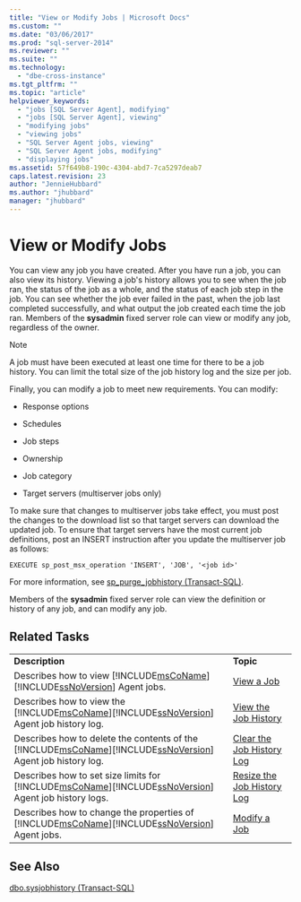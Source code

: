 ```yaml
---
title: "View or Modify Jobs | Microsoft Docs"
ms.custom: ""
ms.date: "03/06/2017"
ms.prod: "sql-server-2014"
ms.reviewer: ""
ms.suite: ""
ms.technology: 
  - "dbe-cross-instance"
ms.tgt_pltfrm: ""
ms.topic: "article"
helpviewer_keywords: 
  - "jobs [SQL Server Agent], modifying"
  - "jobs [SQL Server Agent], viewing"
  - "modifying jobs"
  - "viewing jobs"
  - "SQL Server Agent jobs, viewing"
  - "SQL Server Agent jobs, modifying"
  - "displaying jobs"
ms.assetid: 57f649b8-190c-4304-abd7-7ca5297deab7
caps.latest.revision: 23
author: "JennieHubbard"
ms.author: "jhubbard"
manager: "jhubbard"
---
```

# View or Modify Jobs
  You can view any job you have created. After you have run a job, you can also view its history. Viewing a job's history allows you to see when the job ran, the status of the job as a whole, and the status of each job step in the job. You can see whether the job ever failed in the past, when the job last completed successfully, and what output the job created each time the job ran. Members of the **sysadmin** fixed server role can view or modify any job, regardless of the owner.  
  
> [!NOTE]  
>  A job must have been executed at least one time for there to be a job history. You can limit the total size of the job history log and the size per job.  
  
 Finally, you can modify a job to meet new requirements. You can modify:  
  
-   Response options  
  
-   Schedules  
  
-   Job steps  
  
-   Ownership  
  
-   Job category  
  
-   Target servers (multiserver jobs only)  
  
 To make sure that changes to multiserver jobs take effect, you must post the changes to the download list so that target servers can download the updated job. To ensure that target servers have the most current job definitions, post an INSERT instruction after you update the multiserver job as follows:  
  
```  
EXECUTE sp_post_msx_operation 'INSERT', 'JOB', '<job id>'  
```  
  
 For more information, see [sp_purge_jobhistory &#40;Transact-SQL&#41;](../Topic/sp_purge_jobhistory%20\(Transact-SQL\).md).  
  
 Members of the **sysadmin** fixed server role can view the definition or history of any job, and can modify any job.  
  
## Related Tasks  
  
|||  
|-|-|  
|**Description**|**Topic**|  
|Describes how to view [!INCLUDE[msCoName](../../includes/msconame-md.md)][!INCLUDE[ssNoVersion](../../includes/ssnoversion-md.md)] Agent jobs.|[View a Job](../../2014/database-engine/view-a-job.md)|  
|Describes how to view the [!INCLUDE[msCoName](../../includes/msconame-md.md)][!INCLUDE[ssNoVersion](../../includes/ssnoversion-md.md)] Agent job history log.|[View the Job History](../../2014/database-engine/view-the-job-history.md)|  
|Describes how to delete the contents of the [!INCLUDE[msCoName](../../includes/msconame-md.md)][!INCLUDE[ssNoVersion](../../includes/ssnoversion-md.md)] Agent job history log.|[Clear the Job History Log](../../2014/database-engine/clear-the-job-history-log.md)|  
|Describes how to set size limits for [!INCLUDE[msCoName](../../includes/msconame-md.md)][!INCLUDE[ssNoVersion](../../includes/ssnoversion-md.md)] Agent job history logs.|[Resize the Job History Log](../../2014/database-engine/resize-the-job-history-log.md)|  
|Describes how to change the properties of [!INCLUDE[msCoName](../../includes/msconame-md.md)][!INCLUDE[ssNoVersion](../../includes/ssnoversion-md.md)] Agent jobs.|[Modify a Job](../../2014/database-engine/modify-a-job.md)|  
  
## See Also  
 [dbo.sysjobhistory &#40;Transact-SQL&#41;](../Topic/dbo.sysjobhistory%20\(Transact-SQL\).md)  
  
  